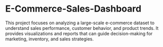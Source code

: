 # E-Commerce-Sales-Dashboard
This project focuses on analyzing a large-scale e-commerce dataset to understand sales performance, customer behavior, and product trends. It provides visualizations and reports that can guide decision-making for marketing, inventory, and sales strategies.
